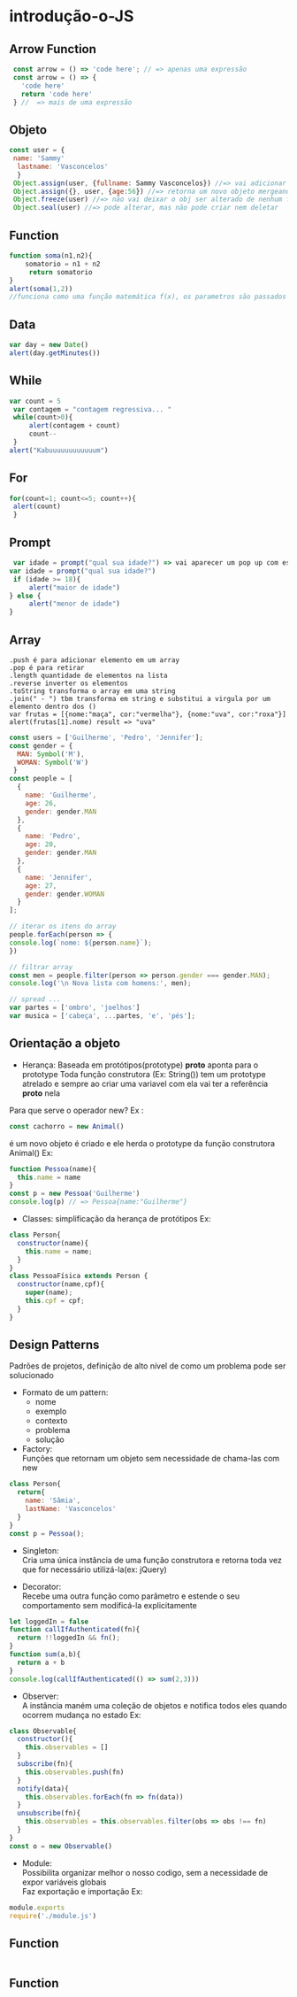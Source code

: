 # introdução-o-JS

## Arrow Function
```javascript
 const arrow = () => 'code here'; // => apenas uma expressão
 const arrow = () => {
   'code here'
   return 'code here'
 } //  => mais de uma expressão
```

## Objeto
```javascript 
const user = {
 name: 'Sammy'
  lastname: 'Vasconcelos'
  }
 Object.assign(user, {fullname: Sammy Vasconcelos}) //=> vai adicionar uma nova propriedade no objeto user
 Object.assign({}, user, {age:56}) //=> retorna um novo objeto mergeando dois ou mais objetos 
 Object.freeze(user) //=> não vai deixar o obj ser alterado de nenhum forma
 Object.seal(user) //=> pode alterar, mas não pode criar nem deletar 
```

## Function
```javascript
function soma(n1,n2){
    somatorio = n1 + n2
     return somatorio
} 
alert(soma(1,2))
//funciona como uma função matemática f(x), os parametros são passados ao chamar a função e ela vai executar os códigos dentro dela 
```

## Data
```javascript
var day = new Date()
alert(day.getMinutes())
```


## While
```javascript
var count = 5
 var contagem = "contagem regressiva... "
 while(count>0){
     alert(contagem + count)
     count--
 }
alert("Kabuuuuuuuuuuuum")
```


## For
```javascript
for(count=1; count<=5; count++){
 alert(count)
 }
```


## Prompt
```javascript
 var idade = prompt("qual sua idade?") => vai aparecer um pop up com espaço para digitar 
var idade = prompt("qual sua idade?")
 if (idade >= 18){
     alert("maior de idade")
} else {
     alert("menor de idade")
}
```

## Array
```
.push é para adicionar elemento em um array
.pop é para retirar
.length quantidade de elementos na lista
.reverse inverter os elementos
.toString transforma o array em uma string
.join(" - ") tbm transforma em string e substitui a virgula por um elemento dentro dos ()
var frutas = [{nome:"maça", cor:"vermelha"}, {nome:"uva", cor:"roxa"}]
alert(frutas[1].nome) result => "uva"
```
```javascript
const users = ['Guilherme', 'Pedro', 'Jennifer'];
const gender = {
  MAN: Symbol('M'),
  WOMAN: Symbol('W')
 }
const people = [
  {
    name: 'Guilherme',
    age: 26,
    gender: gender.MAN 
  },
  {
    name: 'Pedro',
    age: 20,
    gender: gender.MAN
  },
  {
    name: 'Jennifer',
    age: 27,
    gender: gender.WOMAN
  }
];

// iterar os itens do array
people.forEach(person => {
console.log(`nome: ${person.name}`);
})

// filtrar array
const men = people.filter(person => person.gender === gender.MAN);
console.log('\n Nova lista com homens:', men);

// spread ...
var partes = ['ombro', 'joelhos']
var musica = ['cabeça', ...partes, 'e', 'pés'];
```

## Orientação a objeto
- Herança: 
Baseada em protótipos(prototype)
__proto__ aponta para o prototype
Toda função construtora (Ex: String()) tem um prototype atrelado e sempre ao criar uma variavel com ela
vai ter a referência __proto__ nela

Para que serve o operador new?
Ex :
```javascript 
const cachorro = new Animal()
```
é um novo objeto é criado e ele herda o prototype da função construtora Animal()
Ex:
```javascript
function Pessoa(name){
  this.name = name
}
const p = new Pessoa('Guilherme')
console.log(p) // => Pessoa{name:"Guilherme"}
```
- Classes: simplificação da herança de protótipos
Ex: 
```javascript
class Person{
  constructor(name){
    this.name = name;
  }
}
class PessoaFísica extends Person {
  constructor(name,cpf){
    super(name);
    this.cpf = cpf;
  }
}
```

## Design Patterns
Padrões de projetos, definição de alto nível de como um problema pode ser solucionado
- Formato de um pattern: 
  - nome
  - exemplo
  - contexto
  - problema
  - solução
- Factory: <br>
Funções que retornam um objeto sem necessidade de chama-las com new 
```javascript
class Person{
  return{
    name: 'Sâmia',
    lastName: 'Vasconcelos'
  }
}
const p = Pessoa();
```
- Singleton: <br>
Cria uma única instância de uma função construtora e retorna toda vez que for necessário utilizá-la(ex: jQuery)

- Decorator: <br>
Recebe uma outra função como parâmetro e estende o seu comportamento sem modificá-la explicitamente
```javascript
let loggedIn = false
function callIfAuthenticated(fn){
  return !!loggedIn && fn();
}
function sum(a,b){
  return a + b
}
console.log(callIfAuthenticated(() => sum(2,3)))
```

- Observer: <br>
A instância maném uma coleção de objetos e notifica todos eles quando ocorrem mudança no estado
Ex:
```javascript
class Observable{
  constructor(){
    this.observables = []
  }
  subscribe(fn){
    this.observables.push(fn)
  }
  notify(data){
    this.observables.forEach(fn => fn(data))
  }
  unsubscribe(fn){
    this.observables = this.observables.filter(obs => obs !== fn)
  }
}
const o = new Observable()
```
- Module: <br>
Possibilita organizar melhor o nosso codigo, sem a necessidade de expor variáveis globais<br>
Faz exportação e importação 
Ex:
```javascript
module.exports 
require('./module.js')
```



## Function
```javascript

```

## Function
```javascript

```
